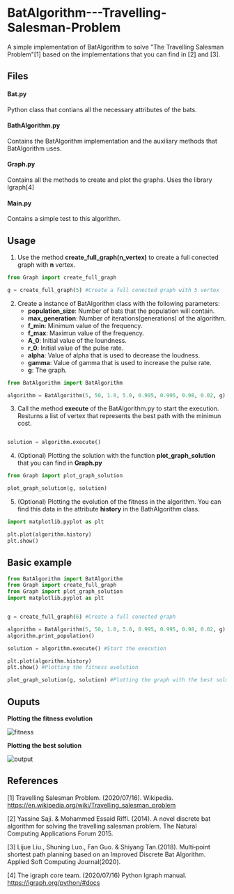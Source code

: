 # BatAlgorithm---Travelling-Salesman-Problem

A simple implementation of BatAlgorithm to solve "The Travelling Salesman Problem"[1] based on the implementations that you can find in [2] and [3].

## Files

#### Bat.py

Python class that contians all the necessary attributes of the bats.

#### BathAlgorithm.py

Contains the BatAlgorithm implementation and the auxiliary methods that BatAlgorithm uses.

#### Graph.py

Contains all the methods to create and plot the graphs. Uses the library Igraph[4]

#### Main.py

Contains a simple test to this algorithm.

## Usage

1. Use the method **create_full_graph(n_vertex)** to create a full conected graph with **n** vertex.
```python
from Graph import create_full_graph

g = create_full_graph(5) #Create a full conected graph with 5 vertex
```
2. Create a instance of BatAlgorithm class with the following parameters:
    * **population_size**: Number of bats that the population will contain.
    * **max_generation**: Number of iterations(generations) of the algorithm.
    * **f_min**: Minimum value of the frequency.
    * **f_max**: Maximun value of the frequency.
    * **A_0**: Initial value of the loundness.
    * **r_0**: Initial value of the pulse rate.
    * **alpha**: Value of alpha that is used to decrease the loudness.
    * **gamma**: Value of gamma that is used to increase the pulse rate.
    * **g**: The graph.
    
```python
from BatAlgorithm import BatAlgorithm

algorithm = BatAlgorithm(5, 50, 1.0, 5.0, 0.995, 0.995, 0.98, 0.02, g)
```
3. Call the method **execute** of the BatAlgorithm.py to start the execution. Resturns a list of vertex that represents the best path with the minimun cost.
```python

solution = algorithm.execute()
```
4. (Optional) Plotting the solution with the function **plot_graph_solution** that you can find in **Graph.py**
```python
from Graph import plot_graph_solution

plot_graph_solution(g, solution)
```
5. (Optional) Plotting the evolution of the fitness in the algorithm. You can find this data in the attribute **history** in the BathAlgorithm class.
```python
import matplotlib.pyplot as plt

plt.plot(algorithm.history)
plt.show()
```
## Basic example

```python
from BatAlgorithm import BatAlgorithm
from Graph import create_full_graph
from Graph import plot_graph_solution
import matplotlib.pyplot as plt


g = create_full_graph(6) #Create a full conected graph 

algorithm = BatAlgorithm(5, 50, 1.0, 5.0, 0.995, 0.995, 0.98, 0.02, g)
algorithm.print_population()

solution = algorithm.execute() #Start the execution

plt.plot(algorithm.history)
plt.show() #Plotting the fitness evolution

plot_graph_solution(g, solution) #Plotting the graph with the best solution.
```

## Ouputs
**Plotting the fitness evolution**

![fitness](https://user-images.githubusercontent.com/25170552/87702600-e5f23180-c799-11ea-97b2-48db70e6f30a.png)

**Plotting the best solution**

![output](https://user-images.githubusercontent.com/25170552/87702176-5a78a080-c799-11ea-8c9f-b87454f88ea5.png)

## References

[1] Travelling Salesman Problem. (2020/07/16). Wikipedia. https://en.wikipedia.org/wiki/Travelling_salesman_problem

[2] Yassine Saji. & Mohammed Essaid Riffi. (2014). A novel discrete bat algorithm for solving the travelling salesman
problem. The Natural Computing Applications Forum 2015.

[3] Lijue Liu., Shuning Luo., Fan Guo. & Shiyang Tan.(2018). Multi‐point shortest path planning based on an Improved
Discrete Bat Algorithm. Applied Soft Computing Journal(2020).

[4] The igraph core team. (2020/07/16) Python Igraph manual. https://igraph.org/python/#docs
